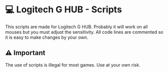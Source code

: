 
# 💻 Logitech G HUB - Scripts

This scripts are made for Logitech G HUB. Probably it will work on all mouses but you must adjust the sensitivity. All code lines are commented so it is easy to make changes by your own.

## ⚠️ Important

The use of scripts is illegal for most games. Use at your own risk.
